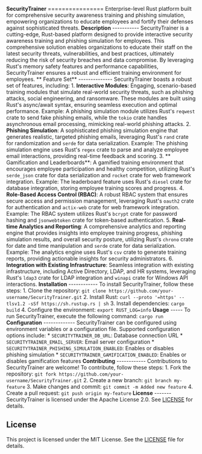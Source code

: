 <!-- SecurityTrainer_20250720101014_2413 -->

**SecurityTrainer** ================ Enterprise-level Rust platform built for comprehensive security awareness training and phishing simulation, empowering organizations to educate employees and fortify their defenses against sophisticated threats. **Description** ----------- SecurityTrainer is a cutting-edge, Rust-based platform designed to provide interactive security awareness training and phishing simulation for employees. This comprehensive solution enables organizations to educate their staff on the latest security threats, vulnerabilities, and best practices, ultimately reducing the risk of security breaches and data compromise. By leveraging Rust's memory safety features and performance capabilities, SecurityTrainer ensures a robust and efficient training environment for employees. ** Feature Set** -------------- SecurityTrainer boasts a robust set of features, including: 1. **Interactive Modules**: Engaging, scenario-based training modules that simulate real-world security threats, such as phishing attacks, social engineering, and ransomware. These modules are built using Rust's async/await syntax, ensuring seamless execution and optimal performance. Example: A phishing simulation module utilizes Rust's `reqwest` crate to send fake phishing emails, while the `tokio` crate handles asynchronous email processing, mimicking real-world phishing attacks. 2. **Phishing Simulation**: A sophisticated phishing simulation engine that generates realistic, targeted phishing emails, leveraging Rust's `rand` crate for randomization and `serde` for data serialization. Example: The phishing simulation engine uses Rust's `regex` crate to parse and analyze employee email interactions, providing real-time feedback and scoring. 3. ** Gamification and Leaderboards**: A gamified training environment that encourages employee participation and healthy competition, utilizing Rust's `serde_json` crate for data serialization and `rocket` crate for web framework integration. Example: The leaderboard feature uses Rust's `diesel` crate for database integration, storing employee training scores and progress. 4. **Role-Based Access Control (RBAC)**: A robust RBAC system that ensures secure access and permission management, leveraging Rust's `oauth2` crate for authentication and `actix-web` crate for web framework integration. Example: The RBAC system utilizes Rust's `bcrypt` crate for password hashing and `jsonwebtoken` crate for token-based authentication. 5. **Real-time Analytics and Reporting**: A comprehensive analytics and reporting engine that provides insights into employee training progress, phishing simulation results, and overall security posture, utilizing Rust's `chrono` crate for date and time manipulation and `serde` crate for data serialization. Example: The analytics engine uses Rust's `csv` crate to generate training reports, providing actionable insights for security administrators. 6. **Integration with Existing Infrastructure**: Seamless integration with existing infrastructure, including Active Directory, LDAP, and HR systems, leveraging Rust's `ldap3` crate for LDAP integration and `winapi` crate for Windows API interactions. **Installation** ------------ To install SecurityTrainer, follow these steps: 1. Clone the repository: `git clone https://github.com/your-username/SecurityTrainer.git` 2. Install Rust: `curl --proto '=https' --tlsv1.2 -sSf https://sh.rustup.rs | sh` 3. Install dependencies: `cargo build` 4. Configure the environment: `export RUST_LOG=info` **Usage** ----- To run SecurityTrainer, execute the following command: `cargo run` **Configuration** ------------- SecurityTrainer can be configured using environment variables or a configuration file. Supported configuration options include: * `SECURITYTRAINER_DB_URL`: Database connection URL * `SECURITYTRAINER_EMAIL_SERVER`: Email server configuration * `SECURITYTRAINER_PHISHING_SIMULATION_ENABLED`: Enables or disables phishing simulation * `SECURITYTRAINER_GAMIFICATION_ENABLED`: Enables or disables gamification features **Contributing** ------------ Contributions to SecurityTrainer are welcome! To contribute, follow these steps: 1. Fork the repository: `git fork https://github.com/your-username/SecurityTrainer.git` 2. Create a new branch: `git branch my-feature` 3. Make changes and commit: `git commit -m Added new feature` 4. Create a pull request: `git push origin my-feature` **License** ------- SecurityTrainer is licensed under the Apache License 2.0. See [LICENSE](LICENSE) for details. <!-- SecurityTrainer_20250720101014_2413 -->

## License

This project is licensed under the MIT License. See the [LICENSE](https://github.com/ewhu/SecurityTrainer/blob/main/LICENSE) file for details.